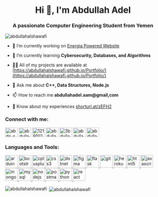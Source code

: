 <h1 align="center">Hi 👋, I'm Abdullah Adel</h1>
<h3 align="center">A passionate Computer Engineering Student from Yemen</h3>

<p align="left"> <img src="https://komarev.com/ghpvc/?username=abdullahalshawafi&label=Profile%20views&color=0e75b6&style=flat" alt="abdullahalshawafi" /> </p>

- 🔭 I’m currently working on [Energia Powered Website](https://github.com/EnergiaPowered/official-website)

- 🌱 I’m currently learning **Cybersecurity, Databases, and Algorithms**

- 👨‍💻 All of my projects are available at [https://abdullahalshawafi.github.io/Portfolio/](https://abdullahalshawafi.github.io/Portfolio/)

- 💬 Ask me about **C++, Data Structures, Node.js**

- 📫 How to reach me **abdullahadel.aam@gmail,com**

- 📄 Know about my experiences [shorturl.at/zEFH2](shorturl.at/zEFH2)

<h3 align="left">Connect with me:</h3>
<p align="left">
<a href="https://twitter.com/abdo_shawafi" target="blank"><img align="center" src="https://cdn.jsdelivr.net/npm/simple-icons@3.0.1/icons/twitter.svg" alt="abdo_shawafi" height="30" width="40" /></a>
<a href="https://linkedin.com/in/abdullahadel41" target="blank"><img align="center" src="https://cdn.jsdelivr.net/npm/simple-icons@3.0.1/icons/linkedin.svg" alt="abdullahadel41" height="30" width="40" /></a>
<a href="https://stackoverflow.com/users/12191021" target="blank"><img align="center" src="https://cdn.jsdelivr.net/npm/simple-icons@3.0.1/icons/stackoverflow.svg" alt="12191021" height="30" width="40" /></a>
<a href="https://fb.com/abdullah.alshawafi.3" target="blank"><img align="center" src="https://cdn.jsdelivr.net/npm/simple-icons@3.0.1/icons/facebook.svg" alt="abdullah.alshawafi.3" height="30" width="40" /></a>
<a href="https://instagram.com/3bdullah_shawafi" target="blank"><img align="center" src="https://cdn.jsdelivr.net/npm/simple-icons@3.0.1/icons/instagram.svg" alt="3bdullah_shawafi" height="30" width="40" /></a>
<a href="https://www.hackerrank.com/abdullahadel_aam" target="blank"><img align="center" src="https://cdn.jsdelivr.net/npm/simple-icons@3.0.1/icons/hackerrank.svg" alt="abdullahadel_aam" height="30" width="40" /></a>
<a href="https://codeforces.com/profile/abdullahadel.aam" target="blank"><img align="center" src="https://cdn.jsdelivr.net/npm/simple-icons@3.0.1/icons/codeforces.svg" alt="abdullahadel.aam" height="30" width="40" /></a>
</p>

<h3 align="left">Languages and Tools:</h3>
<p align="left"> <a href="https://www.arduino.cc/" target="_blank"> <img src="https://cdn.worldvectorlogo.com/logos/arduino-1.svg" alt="arduino" width="40" height="40"/> </a> <a href="https://getbootstrap.com" target="_blank"> <img src="https://devicons.github.io/devicon/devicon.git/icons/bootstrap/bootstrap-plain.svg" alt="bootstrap" width="40" height="40"/> </a> <a href="https://www.w3schools.com/cpp/" target="_blank"> <img src="https://devicons.github.io/devicon/devicon.git/icons/cplusplus/cplusplus-original.svg" alt="cplusplus" width="40" height="40"/> </a> <a href="https://www.w3schools.com/css/" target="_blank"> <img src="https://devicons.github.io/devicon/devicon.git/icons/css3/css3-original-wordmark.svg" alt="css3" width="40" height="40"/> </a> <a href="https://dotnet.microsoft.com/" target="_blank"> <img src="https://devicons.github.io/devicon/devicon.git/icons/dot-net/dot-net-original-wordmark.svg" alt="dotnet" width="40" height="40"/> </a> <a href="https://www.figma.com/" target="_blank"> <img src="https://www.vectorlogo.zone/logos/figma/figma-icon.svg" alt="figma" width="40" height="40"/> </a> <a href="https://flask.palletsprojects.com/" target="_blank"> <img src="https://www.vectorlogo.zone/logos/pocoo_flask/pocoo_flask-icon.svg" alt="flask" width="40" height="40"/> </a> <a href="https://git-scm.com/" target="_blank"> <img src="https://www.vectorlogo.zone/logos/git-scm/git-scm-icon.svg" alt="git" width="40" height="40"/> </a> <a href="https://heroku.com" target="_blank"> <img src="https://www.vectorlogo.zone/logos/heroku/heroku-icon.svg" alt="heroku" width="40" height="40"/> </a> <a href="https://www.w3.org/html/" target="_blank"> <img src="https://devicons.github.io/devicon/devicon.git/icons/html5/html5-original-wordmark.svg" alt="html5" width="40" height="40"/> </a> <a href="https://developer.mozilla.org/en-US/docs/Web/JavaScript" target="_blank"> <img src="https://devicons.github.io/devicon/devicon.git/icons/javascript/javascript-original.svg" alt="javascript" width="40" height="40"/> </a> <a href="https://www.mongodb.com/" target="_blank"> <img src="https://devicons.github.io/devicon/devicon.git/icons/mongodb/mongodb-original-wordmark.svg" alt="mongodb" width="40" height="40"/> </a> <a href="https://www.mysql.com/" target="_blank"> <img src="https://devicons.github.io/devicon/devicon.git/icons/mysql/mysql-original-wordmark.svg" alt="mysql" width="40" height="40"/> </a> <a href="https://nodejs.org" target="_blank"> <img src="https://devicons.github.io/devicon/devicon.git/icons/nodejs/nodejs-original-wordmark.svg" alt="nodejs" width="40" height="40"/> </a> <a href="https://postman.com" target="_blank"> <img src="https://www.vectorlogo.zone/logos/getpostman/getpostman-icon.svg" alt="postman" width="40" height="40"/> </a> <a href="https://www.python.org" target="_blank"> <img src="https://devicons.github.io/devicon/devicon.git/icons/python/python-original.svg" alt="python" width="40" height="40"/> </a> <a href="https://reactjs.org/" target="_blank"> <img src="https://devicons.github.io/devicon/devicon.git/icons/react/react-original-wordmark.svg" alt="react" width="40" height="40"/> </a> </p>

<p><img align="left" src="https://github-readme-stats.vercel.app/api/top-langs?username=abdullahalshawafi&show_icons=true&locale=en&layout=compact" alt="abdullahalshawafi" /></p>

<p>&nbsp;<img align="center" src="https://github-readme-stats.vercel.app/api?username=abdullahalshawafi&show_icons=true&locale=en" alt="abdullahalshawafi" /></p>

